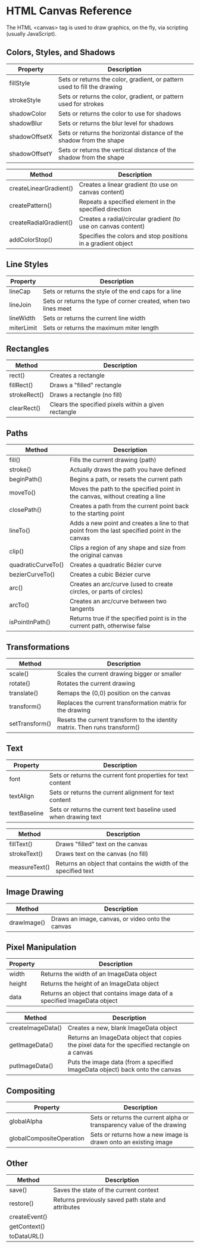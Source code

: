 # HTML Canvas Reference

The HTML \<canvas> tag is used to draw graphics, on the fly, via scripting (usually JavaScript). <br>

## Colors, Styles, and Shadows

| Property      | Description                                                              |
| ------------- | ------------------------------------------------------------------------ |
| fillStyle     | Sets or returns the color, gradient, or pattern used to fill the drawing |
| strokeStyle   | Sets or returns the color, gradient, or pattern used for strokes         |
| shadowColor   | Sets or returns the color to use for shadows                             |
| shadowBlur    | Sets or returns the blur level for shadows                               |
| shadowOffsetX | Sets or returns the horizontal distance of the shadow from the shape     |
| shadowOffsetY | Sets or returns the vertical distance of the shadow from the shape       |

| Method                 | Description                                                   |
| ---------------------- | ------------------------------------------------------------- |
| createLinearGradient() | Creates a linear gradient (to use on canvas content)          |
| createPattern()        | Repeats a specified element in the specified direction        |
| createRadialGradient() | Creates a radial/circular gradient (to use on canvas content) |
| addColorStop()         | Specifies the colors and stop positions in a gradient object  |

## Line Styles

| Property   | Description                                                     |
| ---------- | --------------------------------------------------------------- |
| lineCap    | Sets or returns the style of the end caps for a line            |
| lineJoin   | Sets or returns the type of corner created, when two lines meet |
| lineWidth  | Sets or returns the current line width                          |
| miterLimit | Sets or returns the maximum miter length                        |

## Rectangles

| Method       | Description                                          |
| ------------ | ---------------------------------------------------- |
| rect()       | Creates a rectangle                                  |
| fillRect()   | Draws a "filled" rectangle                           |
| strokeRect() | Draws a rectangle (no fill)                          |
| clearRect()  | Clears the specified pixels within a given rectangle |

## Paths

| Method             | Description                                                                                   |
| ------------------ | --------------------------------------------------------------------------------------------- |
| fill()             | Fills the current drawing (path)                                                              |
| stroke()           | Actually draws the path you have defined                                                      |
| beginPath()        | Begins a path, or resets the current path                                                     |
| moveTo()           | Moves the path to the specified point in the canvas, without creating a line                  |
| closePath()        | Creates a path from the current point back to the starting point                              |
| lineTo()           | Adds a new point and creates a line to that point from the last specified point in the canvas |
| clip()             | Clips a region of any shape and size from the original canvas                                 |
| quadraticCurveTo() | Creates a quadratic Bézier curve                                                              |
| bezierCurveTo()    | Creates a cubic Bézier curve                                                                  |
| arc()              | Creates an arc/curve (used to create circles, or parts of circles)                            |
| arcTo()            | Creates an arc/curve between two tangents                                                     |
| isPointInPath()    | Returns true if the specified point is in the current path, otherwise false                   |

## Transformations

| Method         | Description                                                                |
| -------------- | -------------------------------------------------------------------------- |
| scale()        | Scales the current drawing bigger or smaller                               |
| rotate()       | Rotates the current drawing                                                |
| translate()    | Remaps the (0,0) position on the canvas                                    |
| transform()    | Replaces the current transformation matrix for the drawing                 |
| setTransform() | Resets the current transform to the identity matrix. Then runs transform() |

## Text

| Property     | Description                                                      |
| ------------ | ---------------------------------------------------------------- |
| font         | Sets or returns the current font properties for text content     |
| textAlign    | Sets or returns the current alignment for text content           |
| textBaseline | Sets or returns the current text baseline used when drawing text |

| Method        | Description                                                     |
| ------------- | --------------------------------------------------------------- |
| fillText()    | Draws "filled" text on the canvas                               |
| strokeText()  | Draws text on the canvas (no fill)                              |
| measureText() | Returns an object that contains the width of the specified text |

## Image Drawing

| Method      | Description                                      |
| ----------- | ------------------------------------------------ |
| drawImage() | Draws an image, canvas, or video onto the canvas |

## Pixel Manipulation

| Property | Description                                                                |
| -------- | -------------------------------------------------------------------------- |
| width    | Returns the width of an ImageData object                                   |
| height   | Returns the height of an ImageData object                                  |
| data     | Returns an object that contains image data of a specified ImageData object |

| Method            | Description                                                                                    |
| ----------------- | ---------------------------------------------------------------------------------------------- |
| createImageData() | Creates a new, blank ImageData object                                                          |
| getImageData()    | Returns an ImageData object that copies the pixel data for the specified rectangle on a canvas |
| putImageData()    | Puts the image data (from a specified ImageData object) back onto the canvas                   |

## Compositing

| Property                 | Description                                                            |
| ------------------------ | ---------------------------------------------------------------------- |
| globalAlpha              | Sets or returns the current alpha or transparency value of the drawing |
| globalCompositeOperation | Sets or returns how a new image is drawn onto an existing image        |

## Other

| Method        | Description                                        |
| ------------- | -------------------------------------------------- |
| save()        | Saves the state of the current context             |
| restore()     | Returns previously saved path state and attributes |
| createEvent() |                                                    |
| getContext()  |                                                    |
| toDataURL()   |                                                    |
